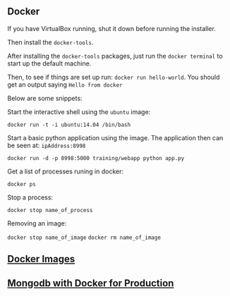 ## Docker

If you have VirtualBox running, shut it down before running the installer.

Then install the `docker-tools`.

After installing the `docker-tools` packages, just run the `docker terminal` to start up the default machine.

Then, to see if things are set up run: `docker run hello-world`. You should get an output saying `Hello from docker`

Below are some snippets:

Start the interactive shell using the `ubuntu` image:

`docker run -t -i ubuntu:14.04 /bin/bash`

Start a basic python application using the image. The application then can be seen at: `ipAddress:8998`

`docker run -d -p 8998:5000 training/webapp python app.py`

Get a list of processes runing in docker:

`docker ps`

Stop a process:

`docker stop name_of_process`

Removing an image:

`docker stop name_of_image`
`docker rm name_of_image`

## [Docker Images](https://docs.docker.com/userguide/dockerimages/)

## [Mongodb with Docker for Production](https://medium.com/@arunoda/production-quality-mongodb-setup-with-docker-65136a4a9d8#.acv6itbo2)
